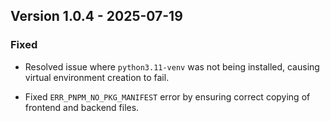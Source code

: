 ## Version 1.0.4 - 2025-07-19

### Fixed
- Resolved issue where `python3.11-venv` was not being installed, causing virtual environment creation to fail.




- Fixed `ERR_PNPM_NO_PKG_MANIFEST` error by ensuring correct copying of frontend and backend files.

